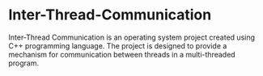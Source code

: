 # Inter-Thread-Communication
Inter-Thread Communication is an operating system project created  using C++ programming language. The project is designed to provide a mechanism for communication between threads in a multi-threaded program.
